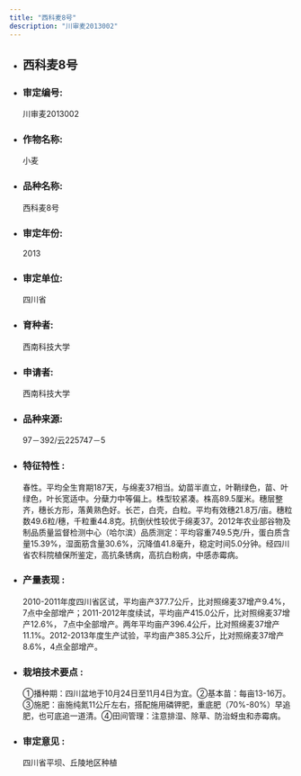 ```yaml
---
title: "西科麦8号"
description: "川审麦2013002"
---
```

* ## 西科麦8号
* ###  审定编号:  
   川审麦2013002

*  ### 作物名称:  
   小麦

*   ###  品种名称: 
    西科麦8号

*   ### 审定年份: 
    2013

*   ### 审定单位:  
    四川省

*   ### 育种者:  
    西南科技大学

*   ### 申请者:  
    西南科技大学

*   ### 品种来源:  
    97－392/云225747－5

*   ### 特征特性 : 
    春性。平均全生育期187天，与绵麦37相当。幼苗半直立，叶鞘绿色，苗、叶绿色，叶长宽适中。分蘖力中等偏上。株型较紧凑。株高89.5厘米。穗层整齐，穗长方形，落黄熟色好。长芒，白壳，白粒。平均有效穗21.8万/亩。穗粒数49.6粒/穗，千粒重44.8克。抗倒伏性较优于绵麦37。2012年农业部谷物及制品质量监督检测中心（哈尔滨）品质测定：平均容重749.5克/升，蛋白质含量15.39%，湿面筋含量30.6%，沉降值41.8毫升，稳定时间5.0分钟。经四川省农科院植保所鉴定，高抗条锈病，高抗白粉病，中感赤霉病。

*   ### 产量表现 : 
    2010-2011年度四川省区试，平均亩产377.7公斤，比对照绵麦37增产9.4%，7点中全部增产；2011-2012年度续试，平均亩产415.0公斤，比对照绵麦37增产12.6%， 7点中全部增产。两年平均亩产396.4公斤，比对照绵麦37增产11.1%。2012-2013年度生产试验，平均亩产385.3公斤，比对照绵麦37增产8.6%，4点全部增产。

*   ### 栽培技术要点 : 
    ①播种期：四川盆地于10月24日至11月4日为宜。②基本苗：每亩13-16万。③施肥：亩施纯氮11公斤左右，搭配施用磷钾肥，重底肥（70%-80%）早追肥，也可底追一道清。④田间管理：注意排湿、除草、防治蚜虫和赤霉病。

*   ### 审定意见 : 
    四川省平坝、丘陵地区种植
